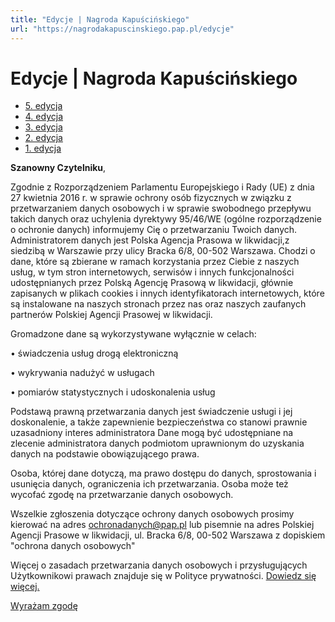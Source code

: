 ```yaml
---
title: "Edycje | Nagroda Kapuścińskiego"
url: "https://nagrodakapuscinskiego.pap.pl/edycje"
---
```


# Edycje | Nagroda Kapuścińskiego


* [5\. edycja](edycja-5)
* [4\. edycja](edycja-4)
* [3\. edycja](edycja-3)
* [2\. edycja](edycja-2)
* [1\. edycja](edycja-1)





**Szanowny Czytelniku**,  

  

 Zgodnie z Rozporządzeniem Parlamentu Europejskiego i Rady (UE) z dnia 27 kwietnia 2016 r. w sprawie ochrony
 osób fizycznych w związku z przetwarzaniem danych osobowych i w sprawie swobodnego przepływu takich danych
 oraz uchylenia dyrektywy 95/46/WE (ogólne rozporządzenie o ochronie danych) informujemy Cię o przetwarzaniu
 Twoich danych. Administratorem danych jest Polska Agencja Prasowa w likwidacji,z siedzibą w Warszawie przy
 ulicy Bracka 6/8, 00\-502 Warszawa. Chodzi o dane, które są zbierane w ramach korzystania przez Ciebie z
 naszych usług, w tym stron internetowych, serwisów i innych funkcjonalności udostępnianych przez Polską
 Agencję Prasową w likwidacji, głównie zapisanych w plikach cookies i innych identyfikatorach internetowych,
 które są instalowane na naszych stronach przez nas oraz naszych zaufanych partnerów Polskiej Agencji
 Prasowej w likwidacji.   

  

 Gromadzone dane są wykorzystywane wyłącznie w celach:  

 • świadczenia usług drogą elektroniczną  

 • wykrywania nadużyć w usługach  

 • pomiarów statystycznych i udoskonalenia usług
 



 Podstawą prawną przetwarzania danych jest świadczenie usługi i jej doskonalenie, a także zapewnienie
 bezpieczeństwa co stanowi prawnie uzasadniony interes administratora Dane mogą być udostępniane na zlecenie
 administratora danych podmiotom uprawnionym do uzyskania danych na podstawie obowiązującego prawa.   

  

 Osoba, której dane dotyczą, ma prawo dostępu do danych, sprostowania i usunięcia danych, ograniczenia ich
 przetwarzania. Osoba może też wycofać zgodę na przetwarzanie danych osobowych.   

 Wszelkie zgłoszenia dotyczące ochrony danych osobowych prosimy kierować na adres [ochronadanych@pap.pl](mailto:ochronadanych@pap.pl) lub pisemnie na adres Polskiej Agencji Prasowe w
 likwidacji, ul. Bracka 6/8, 00\-502 Warszawa z dopiskiem "ochrona danych osobowych"   

  

 Więcej o zasadach przetwarzania danych osobowych i przysługujących Użytkownikowi prawach znajduje się w
 Polityce prywatności. [Dowiedz się więcej.](polityka-prywatnosci)





[Wyrażam zgodę](#)


